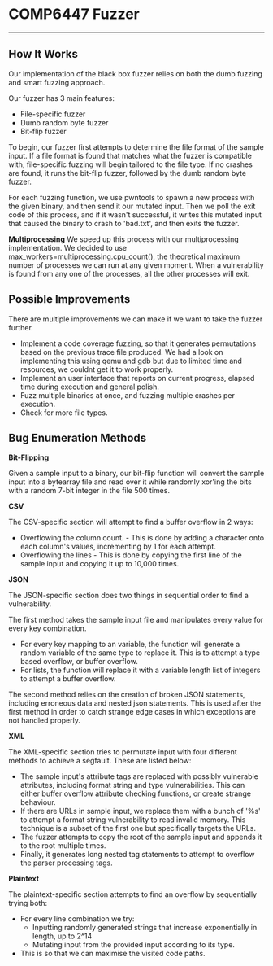 # COMP6447 Fuzzer

---

## **How It Works**

Our implementation of the black box fuzzer relies on both the dumb fuzzing and smart fuzzing approach.

Our fuzzer has 3 main features:

- File-specific fuzzer
- Dumb random byte fuzzer
- Bit-flip fuzzer

To begin, our fuzzer first attempts to determine the file format of the sample input. If a file format is found that matches what the fuzzer is compatible with, file-specific fuzzing will begin tailored to the file type. If no crashes are found, it runs the bit-flip fuzzer, followed by the dumb random byte fuzzer.

For each fuzzing function, we use pwntools to spawn a new process with the given binary, and then send it our mutated input. Then we poll the exit code of this process, and if it wasn't successful, it writes this mutated input that caused the binary to crash to 'bad.txt', and then exits the fuzzer.

**Multiprocessing**
We speed up this process with our multiprocessing implementation. We decided to use max_workers=multiprocessing.cpu_count(), the theoretical maximum number of processes we can run at any given moment. When a vulnerability is found from any one of the processes, all the other processes will exit.

## **Possible Improvements**

There are multiple improvements we can make if we want to take the fuzzer further.

- Implement a code coverage fuzzing, so that it generates permutations based on the previous trace file produced. We had a look on implementing this using qemu and gdb but due to limited time and resources, we couldnt get it to work properly.
- Implement an user interface that reports on current progress, elapsed time during execution and general polish.
- Fuzz multiple binaries at once, and fuzzing multiple crashes per execution.
- Check for more file types.

## **Bug Enumeration Methods**

**Bit-Flipping**

Given a sample input to a binary, our bit-flip function will convert the sample input into a bytearray file and read over it while randomly xor'ing the bits with a random 7-bit integer in the file 500 times.

**CSV**

The CSV-specific section will attempt to find a buffer overflow in 2 ways:

- Overflowing the column count. - This is done by adding a character onto each column's values, incrementing by 1 for each attempt.
- Overflowing the lines - This is done by copying the first line of the sample input and copying it up to 10,000 times.

**JSON**

The JSON-specific section does two things in sequential order to find a vulnerability.

The first method takes the sample input file and manipulates every value for every key combination.

- For every key mapping to an variable, the function will generate a random variable of the same type to replace it. This is to attempt a type based overflow, or buffer overflow.
- For lists, the function will replace it with a variable length list of integers to attempt a buffer overflow.

The second method relies on the creation of broken JSON statements, including erroneous data and nested json statements. This is used after the first method in order to catch strange edge cases in which exceptions are not handled properly.

**XML**

The XML-specific section tries to permutate input with four different methods to achieve a segfault. These are listed below:

- The sample input's attribute tags are replaced with possibly vulnerable attributes, including format string and type vulnerabilities. This can either buffer overflow attribute checking functions, or create strange behaviour.
- If there are URLs in sample input, we replace them with a bunch of '%s' to attempt a format string vulnerability to read invalid memory. This technique is a subset of the first one but specifically targets the URLs.
- The fuzzer attempts to copy the root of the sample input and appends it to the root multiple times.
- Finally, it generates long nested tag statements to attempt to overflow the parser processing tags.

**Plaintext**

The plaintext-specific section attempts to find an overflow by sequentially trying both:

- For every line combination we try:
	- Inputting randomly generated strings that increase exponentially in length, up to 2^14
	- Mutating input from the provided input according to its type.
- This is so that we can maximise the visited code paths.